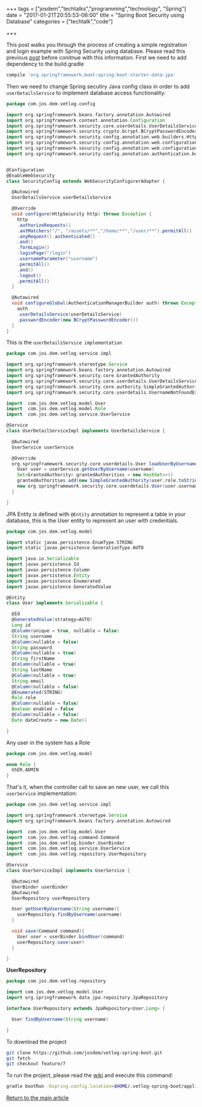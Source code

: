 +++
tags = ["josdem","techtalks","programming","technology", "Spring"]
date = "2017-01-21T20:55:53-06:00"
title = "Spring Boot Security using Database"
categories = ["techtalk","code"]

+++

This post walks you through the process of creating a simple registration and login example with Spring Security using database. Please read this previous [post](/techtalk/spring/spring_boot_security) before conitnue with this information. First we need to add dependency to the build.gradle

```groovy
compile 'org.springframework.boot:spring-boot-starter-data-jpa'
```

Then we need to change Spring secutiry Java config class in order to add `userDetailsService` to implement database access functionality:

```groovy
package com.jos.dem.vetlog.config

import org.springframework.beans.factory.annotation.Autowired
import org.springframework.context.annotation.Configuration
import org.springframework.security.core.userdetails.UserDetailsService
import org.springframework.security.crypto.bcrypt.BCryptPasswordEncoder
import org.springframework.security.config.annotation.web.builders.HttpSecurity
import org.springframework.security.config.annotation.web.configuration.EnableWebSecurity
import org.springframework.security.config.annotation.web.configuration.WebSecurityConfigurerAdapter
import org.springframework.security.config.annotation.authentication.builders.AuthenticationManagerBuilder


@Configuration
@EnableWebSecurity
class SecurityConfig extends WebSecurityConfigurerAdapter {

  @Autowired
  UserDetailsService userDetailsService

  @Override
  void configure(HttpSecurity http) throws Exception {
    http
    .authorizeRequests()
    .antMatchers("/", "/assets/**","/home/**","/user/**").permitAll()
    .anyRequest().authenticated()
    .and()
    .formLogin()
    .loginPage("/login")
    .usernameParameter("username")
    .permitAll()
    .and()
    .logout()
    .permitAll()
  }

  @Autowired
  void configureGlobal(AuthenticationManagerBuilder auth) throws Exception {
    auth
    .userDetailsService(userDetailsService)
    .passwordEncoder(new BCryptPasswordEncoder())
  }
}
```

This is the `userDetailsService implementation`

```groovy
package com.jos.dem.vetlog.service.impl

import org.springframework.stereotype.Service
import org.springframework.beans.factory.annotation.Autowired
import org.springframework.security.core.GrantedAuthority
import org.springframework.security.core.userdetails.UserDetailsService
import org.springframework.security.core.authority.SimpleGrantedAuthority
import org.springframework.security.core.userdetails.UsernameNotFoundException

import  com.jos.dem.vetlog.model.User
import  com.jos.dem.vetlog.model.Role
import  com.jos.dem.vetlog.service.UserService

@Service
class UserDetailServiceImpl implements UserDetailsService {

  @Autowired
  UserService userService

  @Override
  org.springframework.security.core.userdetails.User loadUserByUsername(String username) throws UsernameNotFoundException {
    User user = userService.getUserByUsername(username)
    Set<GrantedAuthority> grantedAuthorities = new HashSet<>()
    grantedAuthorities.add(new SimpleGrantedAuthority(user.role.toString()))
    new org.springframework.security.core.userdetails.User(user.username, user.password, grantedAuthorities)
  }

}
```

JPA Entity is defined with `@Entity` annotation to represent a table in your database, this is the User entity to represent an user with credentials.

```groovy
package com.jos.dem.vetlog.model

import static javax.persistence.EnumType.STRING
import static javax.persistence.GenerationType.AUTO

import java.io.Serializable
import javax.persistence.Id
import javax.persistence.Column
import javax.persistence.Entity
import javax.persistence.Enumerated
import javax.persistence.GeneratedValue

@Entity
class User implements Serializable {

  @Id
  @GeneratedValue(strategy=AUTO)
  Long id
  @Column(unique = true, nullable = false)
  String username
  @Column(nullable = false)
  String password
  @Column(nullable = true)
  String firstName
  @Column(nullable = true)
  String lastName
  @Column(nullable = true)
  String email
  @Column(nullable = false)
  @Enumerated(STRING)
  Role role
  @Column(nullable = false)
  Boolean enabled = false
  @Column(nullable = false)
  Date dateCreate = new Date()

}
```

Any user in the system has a Role

```groovy
package com.jos.dem.vetlog.model

enum Role {
  USER,ADMIN
}
```

That's it, when the controller call to save an new user, we call this `userService` implementation:

```groovy
package com.jos.dem.vetlog.service.impl

import org.springframework.stereotype.Service
import org.springframework.beans.factory.annotation.Autowired

import  com.jos.dem.vetlog.model.User
import  com.jos.dem.vetlog.command.Command
import  com.jos.dem.vetlog.binder.UserBinder
import  com.jos.dem.vetlog.service.UserService
import  com.jos.dem.vetlog.repository.UserRepository

@Service
class UserServiceImpl implements UserService {

  @Autowired
  UserBinder userBinder
  @Autowired
  UserRepository userRepository

  User getUserByUsername(String username){
    userRepository.findByUsername(username)
  }

  void save(Command command){
    User user = userBinder.bindUser(command)
    userRepository.save(user)
  }

}
```

**UserRepository**

```groovy
package com.jos.dem.vetlog.repository

import com.jos.dem.vetlog.model.User
import org.springframework.data.jpa.repository.JpaRepository

interface UserRepository extends JpaRepository<User,Long> {

  User findByUsername(String username)

}
```

To download the project

```bash
git clone https://github.com/josdem/vetlog-spring-boot.git
git fetch
git checkout feature/7
```

To run the project, please read the [wiki](https://github.com/josdem/vetlog-spring-boot/wiki) and execute this command:

```bash
gradle bootRun -Dspring.config.location=$HOME/.vetlog-spring-boot/application-development.yml
```


[Return to the main article](/techtalk/spring)


